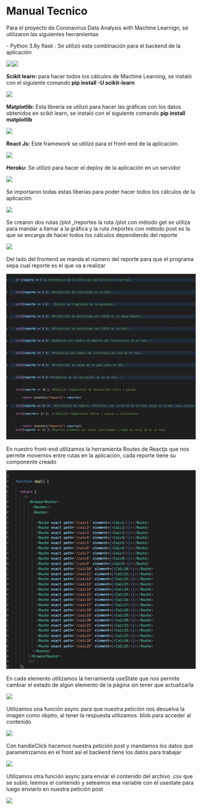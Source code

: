 ﻿# Manual Tecnico

Para el proyecto de Coronavirus Data Analysis with Machine Learnign, se utilizaron las siguientes herramientas 

\-  Python 3.8y flask : Se utilizó esta combinación para el backend de la aplicación 

![](Aspose.Words.a2e66b1b-a760-4ce4-97ff-09356c607250.001.png)![](Aspose.Words.a2e66b1b-a760-4ce4-97ff-09356c607250.002.png)

**Scikit learn:** para hacer todos los cálculos de Machine Learning, se instaló  con el siguiente comando **pip install -U scikit-learn** 

![](Aspose.Words.a2e66b1b-a760-4ce4-97ff-09356c607250.003.png)

**Matplotlib:** Esta librería se utilizó para hacer las gráficas con los datos obtenidos en scikit learn, se instaló con el siguiente comando **pip install matplotlib** 

![](Aspose.Words.a2e66b1b-a760-4ce4-97ff-09356c607250.004.png)

**React Js:** Este framework se utilizó para el front-end de la aplicación. 

![](Aspose.Words.a2e66b1b-a760-4ce4-97ff-09356c607250.005.png)

**Heroku:** Se utilizó para hacer el deploy de la aplicación en un servidor 

![](Aspose.Words.a2e66b1b-a760-4ce4-97ff-09356c607250.006.png)

Se importaron todas estas liberías para poder hacer todos los cálculos de la aplicación 

![](Aspose.Words.a2e66b1b-a760-4ce4-97ff-09356c607250.007.png)

Se crearon dos rutas /plot ,/reportes la ruta /plot con método get se utiliza para mandar a llamar a la gráfica y la ruta /reportes con método post es la que se encarga de hacer todos los cálculos dependiendo del reporte 

![](Aspose.Words.a2e66b1b-a760-4ce4-97ff-09356c607250.008.png)

Del lado del frontend se manda el número del reporte para que el programa sepa cual reporte es el que va a realizar  

![](Aspose.Words.a2e66b1b-a760-4ce4-97ff-09356c607250.009.jpeg)

En nuestro front-end utilizamos la herramienta Routes de Reactjs que nos permite movernos entre rutas en la aplicación, cada reporte tiene su componente creado 

![](Aspose.Words.a2e66b1b-a760-4ce4-97ff-09356c607250.010.jpeg)

En cada elemento utilizamos la herramienta useState que nos permite cambiar el estado de algún elemento de la página sin tener que actualizarla 

![](Aspose.Words.a2e66b1b-a760-4ce4-97ff-09356c607250.011.png)

Utilizamos una función async para que nuestra petición nos devuelva la imagen como objeto, al tener la respuesta utilizamos .blob para acceder al contenido 

![](Aspose.Words.a2e66b1b-a760-4ce4-97ff-09356c607250.012.png)

Con handleClick hacemos nuestra petición post y mandamos los datos que parametrizamos en el front así el backend tiene los datos para trabajar 

![](Aspose.Words.a2e66b1b-a760-4ce4-97ff-09356c607250.013.png)

Utilizamos otra función async para enviar el contenido del archivo .csv que se subió, leemos el contenido y seteamos esa variable con el usestate para luego enviarlo en nuestra petición post 

![](Aspose.Words.a2e66b1b-a760-4ce4-97ff-09356c607250.014.png)
